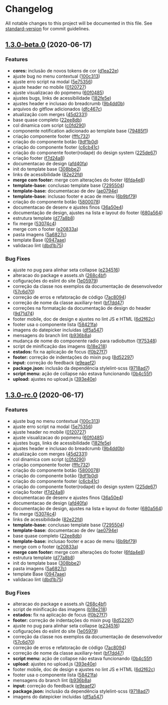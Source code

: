 # Changelog

All notable changes to this project will be documented in this file. See [standard-version](https://github.com/conventional-changelog/standard-version) for commit guidelines.

## [1.3.0-beta.0](https://git.serpro///compare/v1.2.4-beta.2...v1.3.0-beta.0) (2020-06-17)


### Features

* **cores:** inclusão de novos tokens de cor ([d1ea22e](https://git.serpro///commit/d1ea22e29db979c83cb1a96840e1576fffc9f4c7))
* ajuste bug no menu contextual ([100c313](https://git.serpro///commit/100c3133b010c24c33e76497bea26e3af1b24208))
* ajuste erro script na modal ([5e75356](https://git.serpro///commit/5e753567a0e0d4473806a5deb16acf3570637833))
* ajuste header no mobile ([0120727](https://git.serpro///commit/0120727f72077fc1a4fcceaf0f3e75a30754eaec))
* ajuste visualizacao do popmenu ([60f0485](https://git.serpro///commit/60f04854da004780731d6e11f43f47c3ff0696ff))
* ajustes bugs, links de acessibilidade ([182fe5e](https://git.serpro///commit/182fe5e3d44f11402fe7f0d7ec43a29920225c8f))
* ajustes header e inclusao do breadcrumb ([9b4dd0b](https://git.serpro///commit/9b4dd0bec7a1cd93b8569b3384fa6da902f41d1c))
* arquivos do gitflow adicionados ([dfc467c](https://git.serpro///commit/dfc467c4c7dcc1396bb44286312430722f1ee336))
* atualização com merges ([45d2331](https://git.serpro///commit/45d2331db9fe164f3239dcf7bcc9130c6f30125d))
* base quase completo ([22ee8db](https://git.serpro///commit/22ee8db1c995c85dff33411911a0aea20e524eca))
* col dinamica com script ([c0fd290](https://git.serpro///commit/c0fd2904b00cebbf3f23b38ae9c8c09d942fb816))
* componente notification adicionado ao template base ([79485f1](https://git.serpro///commit/79485f1ae5ff732a77e349185843f0537948fb7e))
* criação componente footer ([fffc732](https://git.serpro///commit/fffc732fea225431c1f7b997941b161c8ef0a83c))
* criação do componente botão ([9df1b0d](https://git.serpro///commit/9df1b0db399012d27479035161ab0f7a2b5f2e66))
* criação do componente footer ([c6cb41c](https://git.serpro///commit/c6cb41c6207b1cf6d5fb55837026cd8f0a74a7db))
* criação do componente footer(rodapé) do design system ([225de67](https://git.serpro///commit/225de6730766f999b53e732464aa15c1586a8796))
* criação footer ([f7d24a8](https://git.serpro///commit/f7d24a840bfb996f6ea393b0072181684f951f2b))
* documentacao de design ([afd40fa](https://git.serpro///commit/afd40fa9c93477f30381c30caf3945bcffa66d24))
* init do template base ([308bbe2](https://git.serpro///commit/308bbe23c56490313c658f0e89f5ac6abb3aa108))
* links de acessibilidade ([82e22fd](https://git.serpro///commit/82e22fdf9468179df07ff5c023b27ae3fe0eb190))
* **merge com footer:** merge com alterações do footer ([6fda4e8](https://git.serpro///commit/6fda4e89df1ff0ccdc94dae0d8d65d17b5a3c619))
* **template-base:** conclusao template base ([7295504](https://git.serpro///commit/72955047d24d854087dffc10c23e40f1bb317f6f))
* **template-base:** documentacao de dev ([ae0794e](https://git.serpro///commit/ae0794edd2910ebc5d0623a175e779497dd7de5d))
* **template-base:** inclusao footer e acao de menu ([6b9bf79](https://git.serpro///commit/6b9bf795fc9caa6f1f126c968a3a518aacba736c))
* criação do componente botão ([5800078](https://git.serpro///commit/58000782b3cea2a5041f74902fc693e774413dde))
* documentacao de desenv e ajustes finos ([36a50e4](https://git.serpro///commit/36a50e43848b384a12735e8d34a4c41e16b9f2c6))
* documentação de design, ajustes na lista e layout do footer ([680a564](https://git.serpro///commit/680a564add4d0b752eba580bd3b5555778e37864))
* estrutura template ([d77a8b8](https://git.serpro///commit/d77a8b8ddecd233aa9636793d3411de5bae407c4))
* fix merge ([53074c4](https://git.serpro///commit/53074c46713a6fb39ebe3dc3e12ea6feae3e864b))
* merge com o footer ([e20833a](https://git.serpro///commit/e20833a07cd480686a4be9cf7bd78f6b8dfcc677))
* pasta imagens ([5a6827c](https://git.serpro///commit/5a6827c41fc7d869c1802b7df31b78b13c9960dc))
* template Base ([0947aae](https://git.serpro///commit/0947aaeb5643db133f919bf8d5645563f913c72f))
* validacao lint ([dbd1b75](https://git.serpro///commit/dbd1b7551bb9d0d4bd35f9202e160d8611fbb49f))


### Bug Fixes

* ajuste no pug para alinhar seta collapse ([e234516](https://git.serpro///commit/e234516b361385ebae9eba375c95be61c8ed4d07))
* alteracao do package e assets.sh ([268c4bf](https://git.serpro///commit/268c4bf8e0617c78076fa04a228e7cdb2e1fa673))
* cofigurações do eslint do site ([1e05979](https://git.serpro///commit/1e05979a8a59e57d6b6b43f8092ac9cca4ea2e0c))
* correção da classe nos exemplos da documentação de desenvolvedor ([57c6d70](https://git.serpro///commit/57c6d7049876c52e76c039716169bba90f547c39))
* correção de erros e refatoração de código ([7ac8094](https://git.serpro///commit/7ac80940c28a6de9650d9e2ffb18e2e20519afae))
* correção de nome da classe auxiliary-text ([bf7dd47](https://git.serpro///commit/bf7dd47b806e576b5f276ce59a4c4713e5b5119d))
* correções na formatação da documentação de design do header ([9d71d74](https://git.serpro///commit/9d71d74ef7147d4310b2ef85f5d30dedd77c14c6))
* footer mobile, doc de design e ajustes no lint JS e HTML ([6d2f62c](https://git.serpro///commit/6d2f62c3b6cd935eb0bda5c4b7294cf6d4a1efed))
* footer usa o componente lista ([58421fa](https://git.serpro///commit/58421facc476cfbff9c5ef60ef812860be428695))
* imagens do datepicker incluidas ([df5a547](https://git.serpro///commit/df5a5474a204d70c6aee2531e5ddcece4da4938f))
* mensagens do branch lint ([b936b8a](https://git.serpro///commit/b936b8aa7b230270a62ff1195776a66a8a2bac3e))
* mudança de nome do componente radio para radiobutton ([1f75348](https://git.serpro///commit/1f753480227f4d494bff7cb90ce2d4917ed73522))
* script de minificação das imagens ([b18e218](https://git.serpro///commit/b18e21874415ece54e0733727f2b3d93e337a80b))
* **estados:** fix na aplicação de focus ([f0b27f7](https://git.serpro///commit/f0b27f7a44b5f4650cf8e86c558acbbb85ec0059))
* **footer:** correção de indentações do mixin pug ([8d52297](https://git.serpro///commit/8d5229782d422c59f13c66324187f7dabc5cf2aa))
* **input:** correção do feedback ([e9eaef2](https://git.serpro///commit/e9eaef231ab66f6b54d233fb01e3573c4c8a5413))
* **package.json:** inclusão da dependência stylelint-scss ([9718ad7](https://git.serpro///commit/9718ad7c5ccf301daeea0dd272acab991330fa40))
* **script menu:** ação de collapse não estava funcionando ([0b4c55f](https://git.serpro///commit/0b4c55f5083fd569602688b20526c1f07509e9e5))
* **upload:** ajustes no upload.js ([393e40e](https://git.serpro///commit/393e40e0143fa2f4fde3bbd20d48dda4f26ba795))

## [1.3.0-rc.0](https://git.serpro///compare/v1.2.4-beta.2...v1.3.0-rc.0) (2020-06-17)


### Features

* ajuste bug no menu contextual ([100c313](https://git.serpro///commit/100c3133b010c24c33e76497bea26e3af1b24208))
* ajuste erro script na modal ([5e75356](https://git.serpro///commit/5e753567a0e0d4473806a5deb16acf3570637833))
* ajuste header no mobile ([0120727](https://git.serpro///commit/0120727f72077fc1a4fcceaf0f3e75a30754eaec))
* ajuste visualizacao do popmenu ([60f0485](https://git.serpro///commit/60f04854da004780731d6e11f43f47c3ff0696ff))
* ajustes bugs, links de acessibilidade ([182fe5e](https://git.serpro///commit/182fe5e3d44f11402fe7f0d7ec43a29920225c8f))
* ajustes header e inclusao do breadcrumb ([9b4dd0b](https://git.serpro///commit/9b4dd0bec7a1cd93b8569b3384fa6da902f41d1c))
* atualização com merges ([45d2331](https://git.serpro///commit/45d2331db9fe164f3239dcf7bcc9130c6f30125d))
* col dinamica com script ([c0fd290](https://git.serpro///commit/c0fd2904b00cebbf3f23b38ae9c8c09d942fb816))
* criação componente footer ([fffc732](https://git.serpro///commit/fffc732fea225431c1f7b997941b161c8ef0a83c))
* criação do componente botão ([5800078](https://git.serpro///commit/58000782b3cea2a5041f74902fc693e774413dde))
* criação do componente botão ([9df1b0d](https://git.serpro///commit/9df1b0db399012d27479035161ab0f7a2b5f2e66))
* criação do componente footer ([c6cb41c](https://git.serpro///commit/c6cb41c6207b1cf6d5fb55837026cd8f0a74a7db))
* criação do componente footer(rodapé) do design system ([225de67](https://git.serpro///commit/225de6730766f999b53e732464aa15c1586a8796))
* criação footer ([f7d24a8](https://git.serpro///commit/f7d24a840bfb996f6ea393b0072181684f951f2b))
* documentacao de desenv e ajustes finos ([36a50e4](https://git.serpro///commit/36a50e43848b384a12735e8d34a4c41e16b9f2c6))
* documentacao de design ([afd40fa](https://git.serpro///commit/afd40fa9c93477f30381c30caf3945bcffa66d24))
* documentação de design, ajustes na lista e layout do footer ([680a564](https://git.serpro///commit/680a564add4d0b752eba580bd3b5555778e37864))
* fix merge ([53074c4](https://git.serpro///commit/53074c46713a6fb39ebe3dc3e12ea6feae3e864b))
* links de acessibilidade ([82e22fd](https://git.serpro///commit/82e22fdf9468179df07ff5c023b27ae3fe0eb190))
* **template-base:** conclusao template base ([7295504](https://git.serpro///commit/72955047d24d854087dffc10c23e40f1bb317f6f))
* **template-base:** documentacao de dev ([ae0794e](https://git.serpro///commit/ae0794edd2910ebc5d0623a175e779497dd7de5d))
* base quase completo ([22ee8db](https://git.serpro///commit/22ee8db1c995c85dff33411911a0aea20e524eca))
* **template-base:** inclusao footer e acao de menu ([6b9bf79](https://git.serpro///commit/6b9bf795fc9caa6f1f126c968a3a518aacba736c))
* merge com o footer ([e20833a](https://git.serpro///commit/e20833a07cd480686a4be9cf7bd78f6b8dfcc677))
* **merge com footer:** merge com alterações do footer ([6fda4e8](https://git.serpro///commit/6fda4e89df1ff0ccdc94dae0d8d65d17b5a3c619))
* estrutura template ([d77a8b8](https://git.serpro///commit/d77a8b8ddecd233aa9636793d3411de5bae407c4))
* init do template base ([308bbe2](https://git.serpro///commit/308bbe23c56490313c658f0e89f5ac6abb3aa108))
* pasta imagens ([5a6827c](https://git.serpro///commit/5a6827c41fc7d869c1802b7df31b78b13c9960dc))
* template Base ([0947aae](https://git.serpro///commit/0947aaeb5643db133f919bf8d5645563f913c72f))
* validacao lint ([dbd1b75](https://git.serpro///commit/dbd1b7551bb9d0d4bd35f9202e160d8611fbb49f))


### Bug Fixes

* alteracao do package e assets.sh ([268c4bf](https://git.serpro///commit/268c4bf8e0617c78076fa04a228e7cdb2e1fa673))
* script de minificação das imagens ([b18e218](https://git.serpro///commit/b18e21874415ece54e0733727f2b3d93e337a80b))
* **estados:** fix na aplicação de focus ([f0b27f7](https://git.serpro///commit/f0b27f7a44b5f4650cf8e86c558acbbb85ec0059))
* **footer:** correção de indentações do mixin pug ([8d52297](https://git.serpro///commit/8d5229782d422c59f13c66324187f7dabc5cf2aa))
* ajuste no pug para alinhar seta collapse ([e234516](https://git.serpro///commit/e234516b361385ebae9eba375c95be61c8ed4d07))
* cofigurações do eslint do site ([1e05979](https://git.serpro///commit/1e05979a8a59e57d6b6b43f8092ac9cca4ea2e0c))
* correção da classe nos exemplos da documentação de desenvolvedor ([57c6d70](https://git.serpro///commit/57c6d7049876c52e76c039716169bba90f547c39))
* correção de erros e refatoração de código ([7ac8094](https://git.serpro///commit/7ac80940c28a6de9650d9e2ffb18e2e20519afae))
* correção de nome da classe auxiliary-text ([bf7dd47](https://git.serpro///commit/bf7dd47b806e576b5f276ce59a4c4713e5b5119d))
* **script menu:** ação de collapse não estava funcionando ([0b4c55f](https://git.serpro///commit/0b4c55f5083fd569602688b20526c1f07509e9e5))
* **upload:** ajustes no upload.js ([393e40e](https://git.serpro///commit/393e40e0143fa2f4fde3bbd20d48dda4f26ba795))
* footer mobile, doc de design e ajustes no lint JS e HTML ([6d2f62c](https://git.serpro///commit/6d2f62c3b6cd935eb0bda5c4b7294cf6d4a1efed))
* footer usa o componente lista ([58421fa](https://git.serpro///commit/58421facc476cfbff9c5ef60ef812860be428695))
* mensagens do branch lint ([b936b8a](https://git.serpro///commit/b936b8aa7b230270a62ff1195776a66a8a2bac3e))
* **input:** correção do feedback ([e9eaef2](https://git.serpro///commit/e9eaef231ab66f6b54d233fb01e3573c4c8a5413))
* **package.json:** inclusão da dependência stylelint-scss ([9718ad7](https://git.serpro///commit/9718ad7c5ccf301daeea0dd272acab991330fa40))
* imagens do datepicker incluidas ([df5a547](https://git.serpro///commit/df5a5474a204d70c6aee2531e5ddcece4da4938f))
